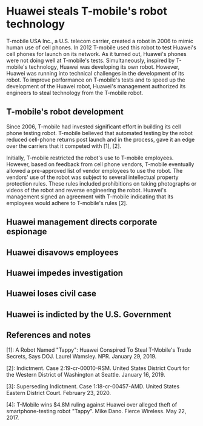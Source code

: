 # Huawei steals T-mobile's robot technology
T-mobile USA Inc., a U.S. telecom carrier, created a robot in 2006 to mimic human use of cell phones.
In 2012 T-mobile used this robot to test Huawei's cell phones for launch on its network.
As it turned out, Huawei's phones were not doing well at T-mobile's tests.
Simultaneously, inspired by T-mobile's technology, Huawei was developing its own robot.
However, Huawei was running into technical challenges in the development of its robot.
To improve performance on T-mobile's tests and to speed up the development of the Huawei robot, Huawei's management authorized its engineers to steal technology from the T-mobile robot.

## T-mobile's robot development
Since 2006, T-mobile had invested significant effort in building its cell phone testing robot.
T-mobile believed that automated testing by the robot reduced cell-phone returns post launch and in the process, gave it an edge over the carriers that it competed with \[1\], \[2\].

Initially, T-mobile restricted the robot's use to T-mobile employees.
However, based on feedback from cell phone vendors, T-mobile eventually allowed a pre-approved list of vendor employees to use the robot.
The vendors' use of the robot was subject to several intellectual property protection rules.
These rules included prohibitions on taking photographs or videos of the robot and reverse engineering the robot.
Huawei's management signed an agreement with T-mobile indicating that its employees would adhere to T-mobile's rules \[2\]. 

## Huawei management directs corporate espionage


## Huawei disavows employees

## Huawei impedes investigation

## Huawei loses civil case

## Huawei is indicted by the U.S. Government

## References and notes
\[1\]: A Robot Named "Tappy": Huawei Conspired To Steal T-Mobile's Trade Secrets, Says DOJ. Laurel Wamsley. NPR. January 29, 2019.

\[2\]: Indictment. Case 2:19-cr-00010-RSM. United States District Court for the Western District of Washington at Seattle. January 16, 2019.

\[3\]: Superseding Indictment. Case 1:18-cr-00457-AMD. United States Eastern District Court. February 23, 2020.

\[4\]: T-Mobile wins $4.8M ruling against Huawei over alleged theft of smartphone-testing robot "Tappy". Mike Dano. Fierce Wireless. May 22, 2017.

